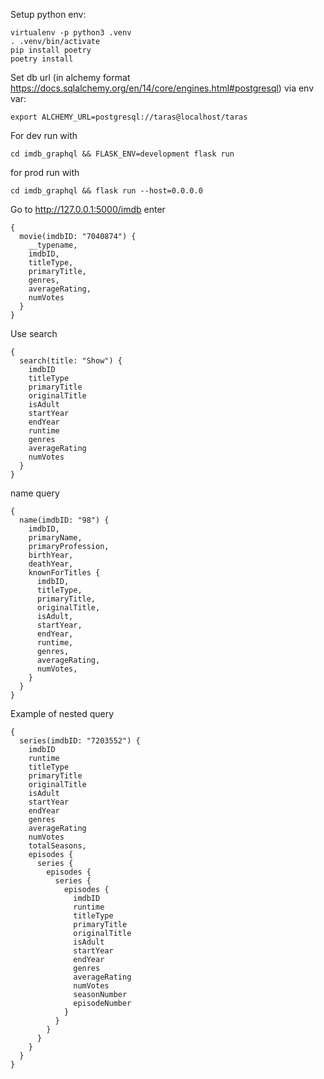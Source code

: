 Setup python env:

```
virtualenv -p python3 .venv
. .venv/bin/activate
pip install poetry
poetry install
```

Set db url (in alchemy format https://docs.sqlalchemy.org/en/14/core/engines.html#postgresql) via env var:

`export ALCHEMY_URL=postgresql://taras@localhost/taras`

For dev run with

`cd imdb_graphql && FLASK_ENV=development flask run`

for prod run with

`cd imdb_graphql && flask run --host=0.0.0.0`

Go to http://127.0.0.1:5000/imdb enter

```
{
  movie(imdbID: "7040874") {
    __typename,
    imdbID,
    titleType,
    primaryTitle,
    genres,
    averageRating,
    numVotes
  }
}
```

Use search
```
{ 
  search(title: "Show") {
    imdbID
    titleType
    primaryTitle
    originalTitle
    isAdult
    startYear
    endYear
    runtime
    genres
    averageRating
    numVotes
  }
}
```

name query
```
{
  name(imdbID: "98") {
    imdbID,
    primaryName,
    primaryProfession,
    birthYear,
    deathYear,
    knownForTitles {
      imdbID,
      titleType,
      primaryTitle,
      originalTitle,
      isAdult,
      startYear,
      endYear,
      runtime,
      genres,
      averageRating,
      numVotes,
    }
  }
}
```

Example of nested query
```
{ 
  series(imdbID: "7203552") {
    imdbID
    runtime
    titleType
    primaryTitle
    originalTitle
    isAdult
    startYear
    endYear
    genres
    averageRating
    numVotes
    totalSeasons,
    episodes {
      series {
        episodes {
          series {
            episodes {
              imdbID
              runtime
              titleType
              primaryTitle
              originalTitle
              isAdult
              startYear
              endYear
              genres
              averageRating
              numVotes
              seasonNumber
              episodeNumber
            }
          }
        }
      } 
    }
  } 
}
```